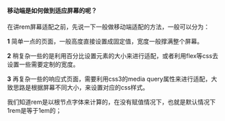 #### 移动端是如何做到适应屏幕的呢？

在讲rem屏幕适配之前，先说一下一般做移动端适配的方法，一般可以分为：

**1** 简单一点的页面，一般高度直接设置成固定值，宽度一般撑满整个屏幕。

**2** 稍复杂一些的是利用百分比设置元素的大小来进行适配，或者利用flex等css去设置一些需要定制的宽度。

**3** 再复杂一些的响应式页面，需要利用css3的media query属性来进行适配，大致思路是根据屏幕不同大小，来设置对应的css样式。

我们知道rem是以根节点字体来计算的，在没有赋值情况下，也就是默认情况下1rem是等于1em的；



